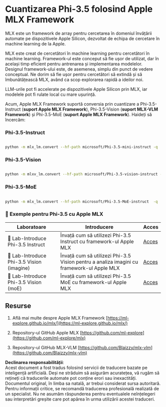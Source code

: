 # **Cuantizarea Phi-3.5 folosind Apple MLX Framework**

MLX este un framework de array pentru cercetarea în domeniul învățării automate pe dispozitivele Apple Silicon, dezvoltat de echipa de cercetare în machine learning de la Apple.

MLX este creat de cercetători în machine learning pentru cercetători în machine learning. Framework-ul este conceput să fie ușor de utilizat, dar în același timp eficient pentru antrenarea și implementarea modelelor. Designul framework-ului este, de asemenea, simplu din punct de vedere conceptual. Ne dorim să fie ușor pentru cercetători să extindă și să îmbunătățească MLX, având ca scop explorarea rapidă a ideilor noi.

LLM-urile pot fi accelerate pe dispozitivele Apple Silicon prin MLX, iar modelele pot fi rulate local cu mare ușurință.

Acum, Apple MLX Framework suportă conversia prin cuantizare a Phi-3.5-Instruct (**suport Apple MLX Framework**), Phi-3.5-Vision (**suport MLX-VLM Framework**) și Phi-3.5-MoE (**suport Apple MLX Framework**). Haideți să încercăm:

### **Phi-3.5-Instruct**

```bash

python -m mlx_lm.convert --hf-path microsoft/Phi-3.5-mini-instruct -q

```

### **Phi-3.5-Vision**

```bash

python -m mlxv_lm.convert --hf-path microsoft/Phi-3.5-vision-instruct -q

```

### **Phi-3.5-MoE**

```bash

python -m mlx_lm.convert --hf-path microsoft/Phi-3.5-MoE-instruct  -q

```

### **🤖 Exemple pentru Phi-3.5 cu Apple MLX**

| Laboratoare | Introducere | Acces |
| -------- | ------- |  ------- |
| 🚀 Lab-Introduce Phi-3.5 Instruct  | Învață cum să utilizezi Phi-3.5 Instruct cu framework-ul Apple MLX   |  [Acces](../../../../../code/09.UpdateSamples/Aug/mlx-phi35-instruct.ipynb)    |
| 🚀 Lab-Introduce Phi-3.5 Vision (imagine) | Învață cum să utilizezi Phi-3.5 Vision pentru a analiza imagini cu framework-ul Apple MLX     |  [Acces](../../../../../code/09.UpdateSamples/Aug/mlx-phi35-vision.ipynb)    |
| 🚀 Lab-Introduce Phi-3.5 Vision (moE)   | Învață cum să utilizezi Phi-3.5 MoE cu framework-ul Apple MLX  |  [Acces](../../../../../code/09.UpdateSamples/Aug/mlx-phi35-moe.ipynb)    |

## **Resurse**

1. Află mai multe despre Apple MLX Framework [https://ml-explore.github.io/mlx/](https://ml-explore.github.io/mlx/)

2. Repository-ul GitHub Apple MLX [https://github.com/ml-explore](https://github.com/ml-explore/mlx)

3. Repository-ul GitHub MLX-VLM [https://github.com/Blaizzy/mlx-vlm](https://github.com/Blaizzy/mlx-vlm)

**Declinarea responsabilității**:  
Acest document a fost tradus folosind servicii de traducere bazate pe inteligență artificială. Deși ne străduim să asigurăm acuratețea, vă rugăm să rețineți că traducerile automate pot conține erori sau inexactități. Documentul original, în limba sa natală, ar trebui considerat sursa autoritară. Pentru informații critice, se recomandă traducerea profesională realizată de un specialist. Nu ne asumăm răspunderea pentru eventualele neînțelegeri sau interpretări greșite care pot apărea în urma utilizării acestei traduceri.